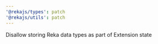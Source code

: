 ```yaml
---
'@rekajs/types': patch
'@rekajs/utils': patch
---
```


Disallow storing Reka data types as part of Extension state
